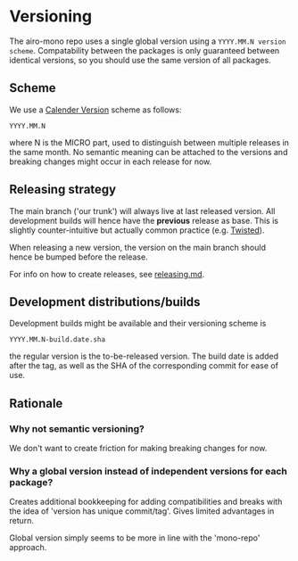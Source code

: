 # Versioning


The airo-mono repo uses a single global version using a `YYYY.MM.N version scheme`.
Compatability between the packages is only guaranteed between identical versions, so you should use the same version of all packages.


## Scheme
We use a [Calender Version](https://calver.org/) scheme as follows:

```
YYYY.MM.N
```

where N is the MICRO part, used to distinguish between multiple releases in the same month. No semantic meaning can be attached to the versions and breaking changes might occur in each release for now.

## Releasing strategy
The main branch ('our trunk') will always live at last released version. All development builds will hence have the **previous** release as base.
This is slightly counter-intuitive but actually common practice (e.g. [Twisted](https://github.com/twisted/twisted/tree/trunk)).

When releasing a new version, the version on the main branch should hence be bumped before the release.

For info on how to create releases, see [releasing.md](releasing.md).


## Development distributions/builds
Development builds might be available and their versioning scheme is
```
YYYY.MM.N-build.date.sha
```

the regular version is the to-be-released version. The build date is added after the tag, as well as the SHA of the corresponding commit for ease of use.
## Rationale
### Why not semantic versioning?

We don't want to create friction for making breaking changes for now.

### Why a global version instead of independent versions for each package?

Creates additional bookkeeping for adding compatibilities and breaks with the idea of 'version has unique commit/tag'.
Gives limited advantages in return.

Global version simply seems to be more in line with the 'mono-repo' approach.

